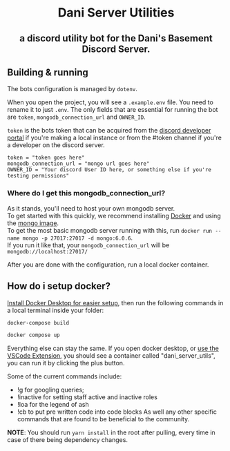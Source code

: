 <h1 align="center" style="position: relative;">
    Dani Server Utilities
</h1>
<h2 align="center" style="position: relative;">
    a discord utility bot for the Dani's Basement Discord Server.
</h2>

## Building & running

The bots configuration is managed by `dotenv`.

When you open the project, you will see a `.example.env` file. You need to rename it to just `.env`. The only fields that are essential for running the bot are `token`, `mongodb_connection_url` and `OWNER_ID`.

`token` is the bots token that can be acquired from the [discord developer portal](https://discord.com/developers/applications) if you're making a local instance or from the #token channel if you're a developer on the discord server.

```env
token = "token goes here"
mongodb_connection_url = "mongo url goes here"
OWNER_ID = "Your discord User ID here, or something else if you're testing permissions"
```

### Where do I get this mongodb_connection_url?

As it stands, you'll need to host your own mongodb server.  
To get started with this quickly, we recommend installing [Docker](https://www.docker.com/) and using the [mongo image](https://hub.docker.com/_/mongo).  
To get the most basic mongodb server running with this, run `docker run --name mongo -p 27017:27017 -d mongo:6.0.6`.  
If you run it like that, your `mongodb_connection_url` will be `mongodb://localhost:27017/`

After you are done with the configuration, run a local docker container.

## How do i setup docker?

[Install Docker Desktop for easier setup](https://docs.docker.com/get-started/get-docker/), then run the following commands in a local terminal inside your folder:

```bash
docker-compose build

docker compose up
```

Everything else can stay the same.
If you open docker desktop, or [use the VSCode Extension](https://marketplace.visualstudio.com/items?itemName=ms-azuretools.vscode-docker), you should see a container called "dani_server_utils", you can run it by clicking the plus button.

Some of the current commands include:

- !g for googling queries;
- !inactive for setting staff active and inactive roles
- !loa for the legend of ash
- !cb to put pre written code into code blocks
  As well any other specific commands that are found to be beneficial to the community.

**NOTE**: You should run `yarn install` in the root after pulling, every time in case of there being dependency changes.

```

```
